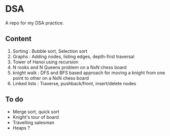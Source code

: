 # DSA
A repo for my DSA practice.

## Content
1. Sorting : Bubble sort, Selection sort
2. Graphs : Adding nodes, listing edges, depth-first traversal
3. Tower of Hanoi using recursion
4. N rooks and N Queens problem on a NxN chess board
5. knight walk : DFS and BFS based approach for moving a knight from one point to other on a NxN chess board
6. Linked lists : Traverse, pushback/front, insert/delete nodes

## To do
* Merge sort, quick sort
* Knight's tour of board
* Travelling salesman
* Heaps ?
